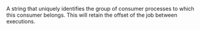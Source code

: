 A string that uniquely identifies the group of consumer processes to which this consumer belongs. This will retain the offset of the job between executions.